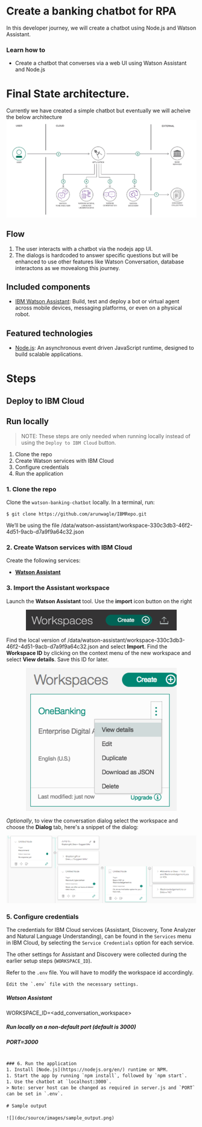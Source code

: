 # Create a banking chatbot for RPA
In this developer journey, we will create a chatbot using Node.js and Watson Assistant. 

### Learn how to
* Create a chatbot that converses via a web UI using Watson Assistant and Node.js

# Final State architecture. 
Currently we have created a simple chatbot but eventually we will acheive the below architecture
![](doc/source/images/architecture.png)

## Flow
1. The user interacts with a chatbot via the nodejs app UI.
2. The dialogs is hardcoded to answer specific questions but will be enhanced to use other features like Watson Conversation, database interactons as we movealong this journey.

## Included components

* [IBM Watson Assistant](https://www.ibm.com/watson/developercloud/conversation.html): Build, test and deploy a bot or virtual agent across mobile devices, messaging platforms, or even on a physical robot.

## Featured technologies
* [Node.js](https://nodejs.org/): An asynchronous event driven JavaScript runtime, designed to build scalable applications.

# Steps

## Deploy to IBM Cloud

## Run locally
> NOTE: These steps are only needed when running locally instead of using the ``Deploy to IBM Cloud`` button.

1. Clone the repo
2. Create Watson services with IBM Cloud
3. Configure credentials
4. Run the application

### 1. Clone the repo

Clone the `watson-banking-chatbot` locally. In a terminal, run:

```
$ git clone https://github.com/arunwagle/IBMRepo.git
```

We’ll be using the file /data/watson-assistant/workspace-330c3db3-46f2-4d51-9acb-d7a9f9a64c32.json 

### 2. Create Watson services with IBM Cloud

Create the following services:

* [**Watson Assistant**](https://console.ng.bluemix.net/catalog/services/conversation)

### 3. Import the Assistant workspace

Launch the **Watson Assistant** tool. Use the **import** icon button on the right

<p align="center">
  <img width="400" height="55" src="doc/source/images/import_conversation_workspace.png">
</p>

Find the local version of /data/watson-assistant/workspace-330c3db3-46f2-4d51-9acb-d7a9f9a64c32.json and select
**Import**. Find the **Workspace ID** by clicking on the context menu of the new
workspace and select **View details**. Save this ID for later.

<p align="center">
  <img width="400" src="doc/source/images/WCSViewdetails.png">
</p>

*Optionally*, to view the conversation dialog select the workspace and choose the
**Dialog** tab, here's a snippet of the dialog:

![](doc/source/images/dialog.png)


### 5. Configure credentials

The credentials for IBM Cloud services (Assistant, Discovery, Tone Analyzer and
Natural Language Understanding), can be found in the ``Services`` menu in IBM Cloud,
by selecting the ``Service Credentials`` option for each service.

The other settings for Assistant and Discovery were collected during the
earlier setup steps (``WORKSPACE_ID``).

Refer to the `.env` file. You will have to modify the workspace id accordingly.
```
Edit the `.env` file with the necessary settings.

```

##### Watson Assistant
WORKSPACE_ID=<add_conversation_workspace>


##### Run locally on a non-default port (default is 3000)
##### PORT=3000

```

### 6. Run the application
1. Install [Node.js](https://nodejs.org/en/) runtime or NPM.
1. Start the app by running `npm install`, followed by `npm start`.
1. Use the chatbot at `localhost:3000`.
> Note: server host can be changed as required in server.js and `PORT` can be set in `.env`.

# Sample output

![](doc/source/images/sample_output.png)



